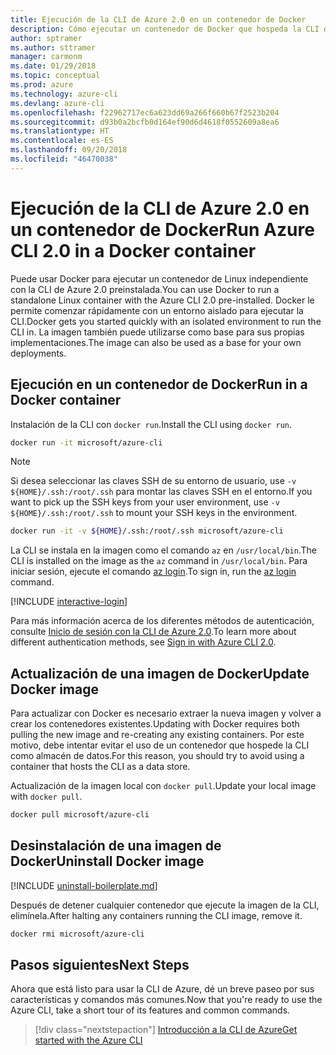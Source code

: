 ```yaml
---
title: Ejecución de la CLI de Azure 2.0 en un contenedor de Docker
description: Cómo ejecutar un contenedor de Docker que hospeda la CLI de Azure 2.0
author: sptramer
ms.author: sttramer
manager: carmonm
ms.date: 01/29/2018
ms.topic: conceptual
ms.prod: azure
ms.technology: azure-cli
ms.devlang: azure-cli
ms.openlocfilehash: f22962717ec6a623dd69a266f660b67f2523b204
ms.sourcegitcommit: d93b0a2bcfb0d164ef90d6d4618f0552609a8ea6
ms.translationtype: HT
ms.contentlocale: es-ES
ms.lasthandoff: 09/20/2018
ms.locfileid: "46470038"
---
```

# <a name="run-azure-cli-20-in-a-docker-container"></a><span data-ttu-id="1d4f9-103">Ejecución de la CLI de Azure 2.0 en un contenedor de Docker</span><span class="sxs-lookup"><span data-stu-id="1d4f9-103">Run Azure CLI 2.0 in a Docker container</span></span>

<span data-ttu-id="1d4f9-104">Puede usar Docker para ejecutar un contenedor de Linux independiente con la CLI de Azure 2.0 preinstalada.</span><span class="sxs-lookup"><span data-stu-id="1d4f9-104">You can use Docker to run a standalone Linux container with the Azure CLI 2.0 pre-installed.</span></span> <span data-ttu-id="1d4f9-105">Docker le permite comenzar rápidamente con un entorno aislado para ejecutar la CLI.</span><span class="sxs-lookup"><span data-stu-id="1d4f9-105">Docker gets you started quickly with an isolated environment to run the CLI in.</span></span> <span data-ttu-id="1d4f9-106">La imagen también puede utilizarse como base para sus propias implementaciones.</span><span class="sxs-lookup"><span data-stu-id="1d4f9-106">The image can also be used as a base for your own deployments.</span></span>

## <a name="run-in-a-docker-container"></a><span data-ttu-id="1d4f9-107">Ejecución en un contenedor de Docker</span><span class="sxs-lookup"><span data-stu-id="1d4f9-107">Run in a Docker container</span></span>

<span data-ttu-id="1d4f9-108">Instalación de la CLI con `docker run`.</span><span class="sxs-lookup"><span data-stu-id="1d4f9-108">Install the CLI using `docker run`.</span></span>

   ```bash
   docker run -it microsoft/azure-cli
   ```

> [!NOTE]
> <span data-ttu-id="1d4f9-109">Si desea seleccionar las claves SSH de su entorno de usuario, use `-v ${HOME}/.ssh:/root/.ssh` para montar las claves SSH en el entorno.</span><span class="sxs-lookup"><span data-stu-id="1d4f9-109">If you want to pick up the SSH keys from your user environment, use `-v ${HOME}/.ssh:/root/.ssh` to mount your SSH keys in the environment.</span></span>
>
> ```bash
> docker run -it -v ${HOME}/.ssh:/root/.ssh microsoft/azure-cli
> ```

<span data-ttu-id="1d4f9-110">La CLI se instala en la imagen como el comando `az` en `/usr/local/bin`.</span><span class="sxs-lookup"><span data-stu-id="1d4f9-110">The CLI is installed on the image as the `az` command in `/usr/local/bin`.</span></span> <span data-ttu-id="1d4f9-111">Para iniciar sesión, ejecute el comando [az login](/cli/azure/reference-index#az-login).</span><span class="sxs-lookup"><span data-stu-id="1d4f9-111">To sign in, run the [az login](/cli/azure/reference-index#az-login) command.</span></span>

[!INCLUDE [interactive-login](includes/interactive-login.md)]

<span data-ttu-id="1d4f9-112">Para más información acerca de los diferentes métodos de autenticación, consulte [Inicio de sesión con la CLI de Azure 2.0](authenticate-azure-cli.md).</span><span class="sxs-lookup"><span data-stu-id="1d4f9-112">To learn more about different authentication methods, see [Sign in with Azure CLI 2.0](authenticate-azure-cli.md).</span></span>

## <a name="update-docker-image"></a><span data-ttu-id="1d4f9-113">Actualización de una imagen de Docker</span><span class="sxs-lookup"><span data-stu-id="1d4f9-113">Update Docker image</span></span>

<span data-ttu-id="1d4f9-114">Para actualizar con Docker es necesario extraer la nueva imagen y volver a crear los contenedores existentes.</span><span class="sxs-lookup"><span data-stu-id="1d4f9-114">Updating with Docker requires both pulling the new image and re-creating any existing containers.</span></span> <span data-ttu-id="1d4f9-115">Por este motivo, debe intentar evitar el uso de un contenedor que hospede la CLI como almacén de datos.</span><span class="sxs-lookup"><span data-stu-id="1d4f9-115">For this reason, you should try to avoid using a container that hosts the CLI as a data store.</span></span>

<span data-ttu-id="1d4f9-116">Actualización de la imagen local con `docker pull`.</span><span class="sxs-lookup"><span data-stu-id="1d4f9-116">Update your local image with `docker pull`.</span></span>

```bash
docker pull microsoft/azure-cli
```

## <a name="uninstall-docker-image"></a><span data-ttu-id="1d4f9-117">Desinstalación de una imagen de Docker</span><span class="sxs-lookup"><span data-stu-id="1d4f9-117">Uninstall Docker image</span></span>

[!INCLUDE [uninstall-boilerplate.md](includes/uninstall-boilerplate.md)]

<span data-ttu-id="1d4f9-118">Después de detener cualquier contenedor que ejecute la imagen de la CLI, elimínela.</span><span class="sxs-lookup"><span data-stu-id="1d4f9-118">After halting any containers running the CLI image, remove it.</span></span>

```bash
docker rmi microsoft/azure-cli
```

## <a name="next-steps"></a><span data-ttu-id="1d4f9-119">Pasos siguientes</span><span class="sxs-lookup"><span data-stu-id="1d4f9-119">Next Steps</span></span>

<span data-ttu-id="1d4f9-120">Ahora que está listo para usar la CLI de Azure, dé un breve paseo por sus características y comandos más comunes.</span><span class="sxs-lookup"><span data-stu-id="1d4f9-120">Now that you're ready to use the Azure CLI, take a short tour of its features and common commands.</span></span>

> [!div class="nextstepaction"]
> [<span data-ttu-id="1d4f9-121">Introducción a la CLI de Azure</span><span class="sxs-lookup"><span data-stu-id="1d4f9-121">Get started with the Azure CLI</span></span>](get-started-with-azure-cli.md)
